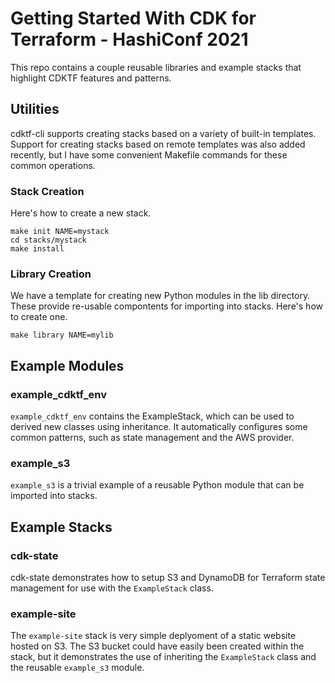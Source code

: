# Getting Started With CDK for Terraform - HashiConf 2021

This repo contains a couple reusable libraries and example stacks
that highlight CDKTF features and patterns.

## Utilities

cdktf-cli supports creating stacks based on a variety of built-in templates.
Support for creating stacks based on remote templates was also added recently,
but I have some convenient Makefile commands for these common operations.

### Stack Creation

Here's how to create a new stack.

```
make init NAME=mystack
cd stacks/mystack
make install
```

### Library Creation

We have a template for creating new Python modules in the lib directory.
These provide re-usable compontents for importing into stacks. Here's how to
create one.

```
make library NAME=mylib
```

## Example Modules

### example_cdktf_env

`example_cdktf_env` contains the ExampleStack, which can be used to derived new
classes using inheritance. It automatically configures some common patterns,
such as state management and the AWS provider.

### example_s3

`example_s3` is a trivial example of a reusable Python module that can be
imported into stacks.

## Example Stacks

### cdk-state

cdk-state demonstrates how to setup S3 and DynamoDB for Terraform state
management for use with the `ExampleStack` class.

### example-site

The `example-site` stack is very simple deplyoment of a static website hosted
on S3. The S3 bucket could have easily been created within the stack, but
it demonstrates the use of inheriting the `ExampleStack` class and the reusable
`example_s3` module.
